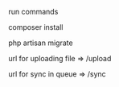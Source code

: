 run commands

composer install 

php artisan migrate

url for uploading file =>  /upload

url for sync in queue =>  /sync
